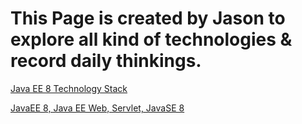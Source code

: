 # This Page is created by Jason to explore all kind of technologies & record daily thinkings.

[Java EE 8 Technology Stack](./gitbooks/JavaEE_8.md)

[JavaEE 8, Java EE Web, Servlet, JavaSE 8](./gitbooks/images/JavaEE8Full.png)